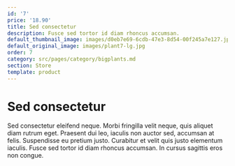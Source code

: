 ```yaml
---
id: '7'
price: '18.90'
title: Sed consectetur
description: Fusce sed tortor id diam rhoncus accumsan.
default_thumbnail_image: images/d0eb7e69-6cdb-47e3-8d54-00f245a7e127.jpg
default_original_image: images/plant7-lg.jpg
order: 7
category: src/pages/category/bigplants.md
section: Store
template: product
---
```


# Sed consectetur

Sed consectetur eleifend neque. Morbi fringilla velit neque, quis aliquet diam rutrum eget. Praesent dui leo, iaculis non auctor sed, accumsan at felis. Suspendisse eu pretium justo. Curabitur et velit quis justo elementum iaculis. Fusce sed tortor id diam rhoncus accumsan. In cursus sagittis eros non congue.
